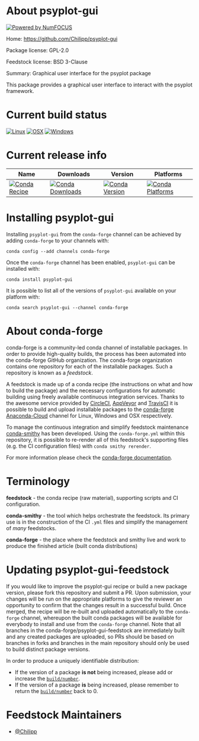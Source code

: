 About psyplot-gui
=================

[![Powered by NumFOCUS](https://img.shields.io/badge/powered%20by-NumFOCUS-orange.svg?style=flat&colorA=E1523D&colorB=007D8A)](http://numfocus.org)

Home: https://github.com/Chilipp/psyplot-gui

Package license: GPL-2.0

Feedstock license: BSD 3-Clause

Summary: Graphical user interface for the psyplot package

This package provides a graphical user interface to interact with the
psyplot framework.


Current build status
====================

[![Linux](https://img.shields.io/circleci/project/github/conda-forge/psyplot-gui-feedstock/master.svg?label=Linux)](https://circleci.com/gh/conda-forge/psyplot-gui-feedstock)
[![OSX](https://img.shields.io/travis/conda-forge/psyplot-gui-feedstock/master.svg?label=macOS)](https://travis-ci.org/conda-forge/psyplot-gui-feedstock)
[![Windows](https://img.shields.io/appveyor/ci/conda-forge/psyplot-gui-feedstock/master.svg?label=Windows)](https://ci.appveyor.com/project/conda-forge/psyplot-gui-feedstock/branch/master)

Current release info
====================

| Name | Downloads | Version | Platforms |
| --- | --- | --- | --- |
| [![Conda Recipe](https://img.shields.io/badge/recipe-psyplot--gui-green.svg)](https://anaconda.org/conda-forge/psyplot-gui) | [![Conda Downloads](https://img.shields.io/conda/dn/conda-forge/psyplot-gui.svg)](https://anaconda.org/conda-forge/psyplot-gui) | [![Conda Version](https://img.shields.io/conda/vn/conda-forge/psyplot-gui.svg)](https://anaconda.org/conda-forge/psyplot-gui) | [![Conda Platforms](https://img.shields.io/conda/pn/conda-forge/psyplot-gui.svg)](https://anaconda.org/conda-forge/psyplot-gui) |

Installing psyplot-gui
======================

Installing `psyplot-gui` from the `conda-forge` channel can be achieved by adding `conda-forge` to your channels with:

```
conda config --add channels conda-forge
```

Once the `conda-forge` channel has been enabled, `psyplot-gui` can be installed with:

```
conda install psyplot-gui
```

It is possible to list all of the versions of `psyplot-gui` available on your platform with:

```
conda search psyplot-gui --channel conda-forge
```


About conda-forge
=================

conda-forge is a community-led conda channel of installable packages.
In order to provide high-quality builds, the process has been automated into the
conda-forge GitHub organization. The conda-forge organization contains one repository
for each of the installable packages. Such a repository is known as a *feedstock*.

A feedstock is made up of a conda recipe (the instructions on what and how to build
the package) and the necessary configurations for automatic building using freely
available continuous integration services. Thanks to the awesome service provided by
[CircleCI](https://circleci.com/), [AppVeyor](https://www.appveyor.com/)
and [TravisCI](https://travis-ci.org/) it is possible to build and upload installable
packages to the [conda-forge](https://anaconda.org/conda-forge)
[Anaconda-Cloud](https://anaconda.org/) channel for Linux, Windows and OSX respectively.

To manage the continuous integration and simplify feedstock maintenance
[conda-smithy](https://github.com/conda-forge/conda-smithy) has been developed.
Using the ``conda-forge.yml`` within this repository, it is possible to re-render all of
this feedstock's supporting files (e.g. the CI configuration files) with ``conda smithy rerender``.

For more information please check the [conda-forge documentation](https://conda-forge.org/docs/).

Terminology
===========

**feedstock** - the conda recipe (raw material), supporting scripts and CI configuration.

**conda-smithy** - the tool which helps orchestrate the feedstock.
                   Its primary use is in the construction of the CI ``.yml`` files
                   and simplify the management of *many* feedstocks.

**conda-forge** - the place where the feedstock and smithy live and work to
                  produce the finished article (built conda distributions)


Updating psyplot-gui-feedstock
==============================

If you would like to improve the psyplot-gui recipe or build a new
package version, please fork this repository and submit a PR. Upon submission,
your changes will be run on the appropriate platforms to give the reviewer an
opportunity to confirm that the changes result in a successful build. Once
merged, the recipe will be re-built and uploaded automatically to the
`conda-forge` channel, whereupon the built conda packages will be available for
everybody to install and use from the `conda-forge` channel.
Note that all branches in the conda-forge/psyplot-gui-feedstock are
immediately built and any created packages are uploaded, so PRs should be based
on branches in forks and branches in the main repository should only be used to
build distinct package versions.

In order to produce a uniquely identifiable distribution:
 * If the version of a package **is not** being increased, please add or increase
   the [``build/number``](https://conda.io/docs/user-guide/tasks/build-packages/define-metadata.html#build-number-and-string).
 * If the version of a package **is** being increased, please remember to return
   the [``build/number``](https://conda.io/docs/user-guide/tasks/build-packages/define-metadata.html#build-number-and-string)
   back to 0.

Feedstock Maintainers
=====================

* [@Chilipp](https://github.com/Chilipp/)

